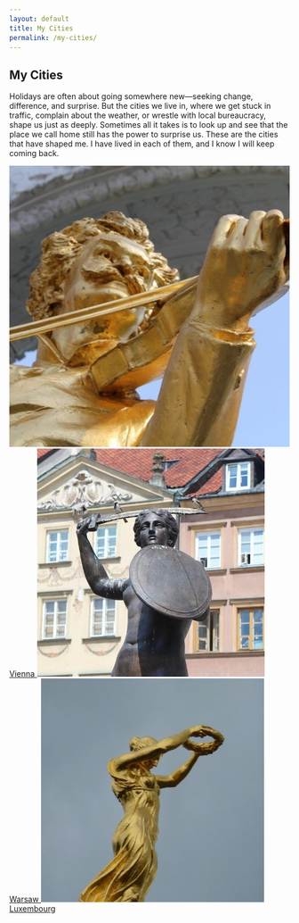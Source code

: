 ```yaml
---
layout: default
title: My Cities
permalink: /my-cities/
---
```


<section class="page-wrapper">
  <h1 class="page-title">My Cities</h1>
  <p>Holidays are often about going somewhere new—seeking change, difference, and surprise. But the cities we live in, where we get stuck in traffic, complain about the weather, or wrestle with local bureaucracy, shape us just as deeply. Sometimes all it takes is to look up and see that the place we call home still has the power to surprise us. These are the cities that have shaped me. I have lived in each of them, and I know I will keep coming back.</p>

  <div class="city-tiles">
    <a href="/cities/vienna/" class="city-note-tile">
      <img src="/assets/images/city__vienna__1.jpg" alt="Vienna">
      <span>Vienna</span>
    </a>
    <a href="/cities/warsaw/" class="city-note-tile">
      <img src="/assets/images/city__warsaw__1.jpg" alt="Warsaw">
      <span>Warsaw</span>
    </a>
    <a href="/cities/luxembourg/" class="city-note-tile">
      <img src="/assets/images/city__luxembourg__1.jpg" alt="Luxembourg">
      <span>Luxembourg</span>
    </a>
  </div>
</section>

